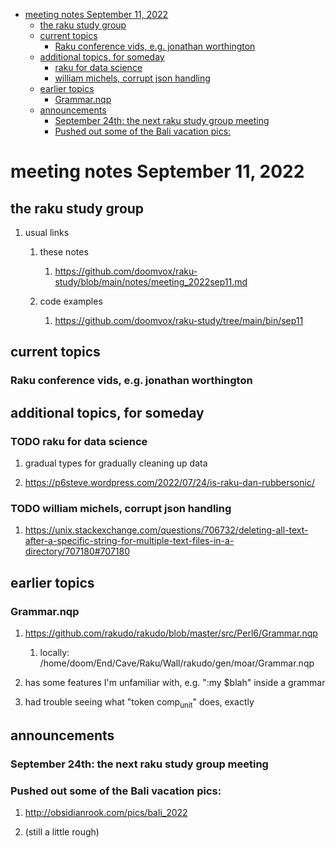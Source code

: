 - [meeting notes September 11, 2022](#org78ef730)
  - [the raku study group](#org07ed989)
  - [current topics](#org966d27c)
    - [Raku conference vids, e.g. jonathan worthington](#org0ff40f6)
  - [additional topics, for someday](#orge8c7759)
    - [raku for data science](#orgcd99400)
    - [william michels, corrupt json handling](#orgb070339)
  - [earlier topics](#org2651af8)
    - [Grammar.nqp](#org770046c)
  - [announcements](#org9474b9a)
    - [September 24th: the next raku study group meeting](#org349972a)
    - [Pushed out some of the Bali vacation pics:](#orgcd7c0ad)


<a id="org78ef730"></a>

# meeting notes September 11, 2022


<a id="org07ed989"></a>

## the raku study group

1.  usual links

    1.  these notes
    
        1.  <https://github.com/doomvox/raku-study/blob/main/notes/meeting_2022sep11.md>
    
    2.  code examples
    
        1.  <https://github.com/doomvox/raku-study/tree/main/bin/sep11>


<a id="org966d27c"></a>

## current topics


<a id="org0ff40f6"></a>

### Raku conference vids, e.g. jonathan worthington


<a id="orge8c7759"></a>

## additional topics, for someday


<a id="orgcd99400"></a>

### TODO raku for data science

1.  gradual types for gradually cleaning up data

2.  <https://p6steve.wordpress.com/2022/07/24/is-raku-dan-rubbersonic/>


<a id="orgb070339"></a>

### TODO william michels, corrupt json handling

1.  <https://unix.stackexchange.com/questions/706732/deleting-all-text-after-a-specific-string-for-multiple-text-files-in-a-directory/707180#707180>


<a id="org2651af8"></a>

## earlier topics


<a id="org770046c"></a>

### Grammar.nqp

1.  <https://github.com/rakudo/rakudo/blob/master/src/Perl6/Grammar.nqp>

    1.  locally: /home/doom/End/Cave/Raku/Wall/rakudo/gen/moar/Grammar.nqp

2.  has some features I'm unfamiliar with, e.g. ":my $blah" inside a grammar

3.  had trouble seeing what "token comp<sub>unit</sub>" does, exactly


<a id="org9474b9a"></a>

## announcements


<a id="org349972a"></a>

### September 24th: the next raku study group meeting


<a id="orgcd7c0ad"></a>

### Pushed out some of the Bali vacation pics:

1.  <http://obsidianrook.com/pics/bali_2022>

2.  (still a little rough)
